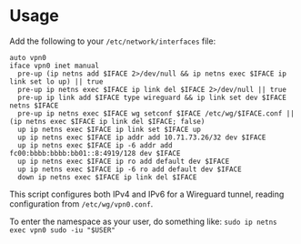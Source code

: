 # Usage

Add the following to your `/etc/network/interfaces` file:

```
auto vpn0
iface vpn0 inet manual
  pre-up (ip netns add $IFACE 2>/dev/null && ip netns exec $IFACE ip link set lo up) || true
  pre-up ip netns exec $IFACE ip link del $IFACE 2>/dev/null || true
  pre-up ip link add $IFACE type wireguard && ip link set dev $IFACE netns $IFACE
  pre-up ip netns exec $IFACE wg setconf $IFACE /etc/wg/$IFACE.conf || (ip netns exec $IFACE ip link del $IFACE; false)
  up ip netns exec $IFACE ip link set $IFACE up
  up ip netns exec $IFACE ip addr add 10.71.73.26/32 dev $IFACE
  up ip netns exec $IFACE ip -6 addr add fc00:bbbb:bbbb:bb01::8:4919/128 dev $IFACE
  up ip netns exec $IFACE ip ro add default dev $IFACE
  up ip netns exec $IFACE ip -6 ro add default dev $IFACE
  down ip netns exec $IFACE ip link del $IFACE
```

This script configures both IPv4 and IPv6 for a Wireguard tunnel, reading configuration from `/etc/wg/vpn0.conf`.

To enter the namespace as your user, do something like: `sudo ip netns exec vpn0 sudo -iu "$USER"`
